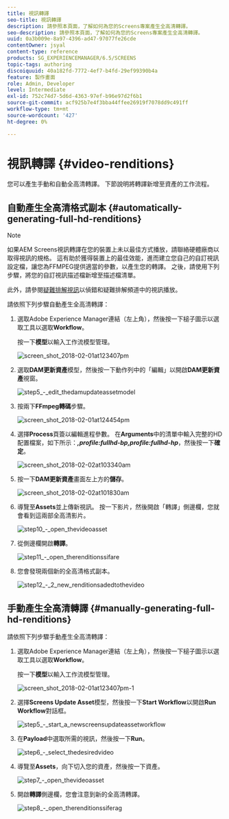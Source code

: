 ```yaml
---
title: 視訊轉譯
seo-title: 視訊轉譯
description: 請參照本頁面，了解如何為您的Screens專案產生全高清轉譯。
seo-description: 請參照本頁面，了解如何為您的Screens專案產生全高清轉譯。
uuid: 0a3b009e-8a97-4396-ad47-97077fe26cde
contentOwner: jsyal
content-type: reference
products: SG_EXPERIENCEMANAGER/6.5/SCREENS
topic-tags: authoring
discoiquuid: 40a182fd-7772-4ef7-b4fd-29ef99390b4a
feature: 製作畫面
role: Admin, Developer
level: Intermediate
exl-id: 752c74d7-5d6d-4363-97ef-b96e97d2f6b1
source-git-commit: acf925b7e4f3bba44ffee26919f7078dd9c491ff
workflow-type: tm+mt
source-wordcount: '427'
ht-degree: 0%

---
```


# 視訊轉譯 {#video-renditions}

您可以產生手動和自動全高清轉譯。 下節說明將轉譯新增至資產的工作流程。

## 自動產生全高清格式副本  {#automatically-generating-full-hd-renditions}

>[!NOTE]
>
>如果AEM Screens視訊轉譯在您的裝置上未以最佳方式播放，請聯絡硬體廠商以取得視訊的規格。 這有助於獲得裝置上的最佳效能，進而建立您自己的自訂視訊設定檔，讓您為FFMPEG提供適當的參數，以產生您的轉譯。 之後，請使用下列步驟，將您的自訂視訊描述檔新增至描述檔清單。
>
>此外，請參閱[疑難排解視訊](troubleshoot-videos.md)以偵錯和疑難排解頻道中的視訊播放。

請依照下列步驟自動產生全高清轉譯：

1. 選取Adobe Experience Manager連結（左上角），然後按一下槌子圖示以選取工具以選取&#x200B;**Workflow**。

   按一下&#x200B;**模型**&#x200B;以輸入工作流模型管理。

   ![screen_shot_2018-02-01at123407pm](assets/screen_shot_2018-02-01at123407pm.png)

1. 選取&#x200B;**DAM更新資產**&#x200B;模型，然後按一下動作列中的「編輯」以開啟&#x200B;**DAM更新資產**&#x200B;視窗。

   ![step5_-_edit_thedamupdateassetmodel](assets/step5_-_edit_thedamupdateassetmodel.png)

1. 按兩下&#x200B;**FFmpeg轉碼**&#x200B;步驟。

   ![screen_shot_2018-02-01at124454pm](assets/screen_shot_2018-02-01at124454pm.png)

1. 選擇&#x200B;**Process**&#x200B;頁簽以編輯進程參數。 在&#x200B;**Arguments**&#x200B;中的清單中輸入完整的HD配置檔案，如下所示：***,profile:fullhd-bp,profile:fullhd-hp***，然後按一下&#x200B;**確定**。

   ![screen_shot_2018-02-02at103340am](assets/screen_shot_2018-02-02at103340am.png)

1. 按一下&#x200B;**DAM更新資產**&#x200B;畫面左上方的&#x200B;**儲存**。

   ![screen_shot_2018-02-02at101830am](assets/screen_shot_2018-02-02at101830am.png)

1. 導覽至&#x200B;**Assets**&#x200B;並上傳新視訊。 按一下影片，然後開啟「轉譯」側邊欄，您就會看到這兩部全高清影片。

   ![step10_-_open_thevideoasset](assets/step10_-_open_thevideoasset.png)

1. 從側邊欄開啟&#x200B;**轉譯**。

   ![step11_-_open_therenditionssifare](assets/step11_-_open_therenditionssiderail.png)

1. 您會發現兩個新的全高清格式副本。

   ![step12_-_2_new_renditionsadedtothevideo](assets/step12_-_2_new_renditionsareaddedtothevideo.png)

## 手動產生全高清轉譯 {#manually-generating-full-hd-renditions}

請依照下列步驟手動產生全高清轉譯：

1. 選取Adobe Experience Manager連結（左上角），然後按一下槌子圖示以選取工具以選取&#x200B;**Workflow**。

   按一下&#x200B;**模型**&#x200B;以輸入工作流模型管理。

   ![screen_shot_2018-02-01at123407pm-1](assets/screen_shot_2018-02-01at123407pm-1.png)

1. 選擇&#x200B;**Screens Update Asset**&#x200B;模型，然後按一下&#x200B;**Start Workflow**&#x200B;以開啟&#x200B;**Run Workflow**&#x200B;對話框。

   ![step5_-_start_a_newscreensupdateassetworkflow](assets/step5_-_start_a_newscreensupdateassetworkflow.png)

1. 在&#x200B;**Payload**&#x200B;中選取所需的視訊，然後按一下&#x200B;**Run**。

   ![step6_-_select_thedesiredvideo](assets/step6_-_select_thedesiredvideo.png)

1. 導覽至&#x200B;**Assets**，向下切入您的資產，然後按一下資產。

   ![step7_-_open_thevideoasset](assets/step7_-_open_thevideoasset.png)

1. 開啟&#x200B;**轉譯**&#x200B;側邊欄，您會注意到新的全高清轉譯。

   ![step8_-_open_therenditionssiferag](assets/step8_-_open_therenditionssiderail.png)
